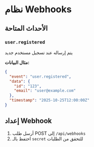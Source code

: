 # نظام Webhooks

## الأحداث المتاحة

### `user.registered`
يتم إرساله عند تسجيل مستخدم جديد

**مثال البيانات:**
```json
{
  "event": "user.registered",
  "data": {
    "id": "123",
    "email": "user@example.com"
  },
  "timestamp": "2025-10-25T12:00:00Z"
}
```

## إعداد Webhook
1. أرسل طلب POST إلى `/api/webhooks`
2. احتفظ بالـ `secret` للتحقق من الطلبات
